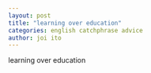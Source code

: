 ```yaml
---
layout: post
title: "learning over education"
categories: english catchphrase advice
author: joi ito
---
```

learning over education
